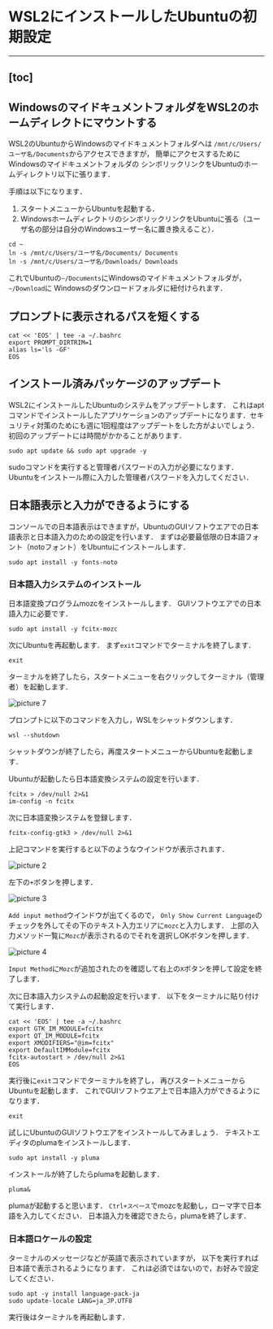 # WSL2にインストールしたUbuntuの初期設定

---
[toc]
---

## WindowsのマイドキュメントフォルダをWSL2のホームディレクトにマウントする

WSL2のUbuntuからWindowsのマイドキュメントフォルダへは
`/mnt/c/Users/ユーザ名/Documents`からアクセスできますが，
簡単にアクセスするためにWindowsのマイドキュメントフォルダの
シンボリックリンクをUbuntuのホームディレクトリ以下に張ります．

手順は以下になります．

1. スタートメニューからUbuntuを起動する．
1.  WindowsホームディレクトリのシンボリックリンクをUbuntuに張る（ユーザ名の部分は自分のWindowsユーザー名に置き換えること）．
   
```
cd ~
ln -s /mnt/c/Users/ユーザ名/Documents/ Documents
ln -s /mnt/c/Users/ユーザ名/Downloads/ Downloads
```

これでUbuntuの`~/Documents`にWindowsのマイドキュメントフォルダが，`~/Download`に
Windowsのダウンロードフォルダに紐付けられます．

## プロンプトに表示されるパスを短くする

```
cat << 'EOS' | tee -a ~/.bashrc
export PROMPT_DIRTRIM=1
alias ls='ls -GF'
EOS
```

## インストール済みパッケージのアップデート

WSL2にインストールしたUbuntuのシステムをアップデートします．
これはaptコマンドでインストールしたアプリケーションのアップデートになります．セキュリティ対策のためにも週に1回程度はアップデートをした方がよいでしょう．初回のアップデートには時間がかかることがあります．

```
sudo apt update && sudo apt upgrade -y
```

sudoコマンドを実行すると管理者パスワードの入力が必要になります．
Ubuntuをインストール際に入力した管理者パスワードを入力してください．

## 日本語表示と入力ができるようにする

コンソールでの日本語表示はできますが，UbuntuのGUIソフトウエアでの日本語表示と日本語入力のための設定を行います．
まずは必要最低限の日本語フォント（notoフォント）をUbuntuにインストールします．

```
sudo apt install -y fonts-noto
```

### 日本語入力システムのインストール

日本語変換プログラムmozcをインストールします．
GUIソフトウエアでの日本語入力に必要です．

```
sudo apt install -y fcitx-mozc
```

次にUbuntuを再起動します．
まず`exit`コマンドでターミナルを終了します．

```
exit
```

ターミナルを終了したら，スタートメニューを右クリックしてターミナル（管理者）を起動します．

![picture 7](images/windows11_wsl2_install/20230319_085530.png)  

プロンプトに以下のコマンドを入力し，WSLをシャットダウンします．

```
wsl --shutdown
```

シャットダウンが終了したら，再度スタートメニューからUbuntuを起動します．

Ubuntuが起動したら日本語変換システムの設定を行います．

```
fcitx > /dev/null 2>&1
im-config -n fcitx
```

次に日本語変換システムを登録します．

```
fcitx-config-gtk3 > /dev/null 2>&1
```

上記コマンドを実行すると以下のようなウインドウが表示されます．

![picture 2](images/after_wsl2_installation/20230323_180249.png)  

左下の`+`ボタンを押します．

![picture 3](images/after_wsl2_installation/20230323_180446.png)  

`Add input method`ウインドウが出てくるので，
`Only Show Current Language`のチェックを外してその下のテキスト入力エリアに`mozc`と入力します．
上部の入力メソッド一覧に`Mozc`が表示されるのでそれを選択しOKボタンを押します．

![picture 4](images/after_wsl2_installation/20230323_180826.png)  

`Imput Method`に`Mozc`が追加されたのを確認して右上の`X`ボタンを押して設定を終了します．

次に日本語入力システムの起動設定を行います．
以下をターミナルに貼り付けて実行します．

```
cat << 'EOS' | tee -a ~/.bashrc
export GTK_IM_MODULE=fcitx
export QT_IM_MODULE=fcitx
export XMODIFIERS="@im=fcitx"
export DefaultIMModule=fcitx
fcitx-autostart > /dev/null 2>&1
EOS
```

実行後に`exit`コマンドでターミナルを終了し，
再びスタートメニューからUbuntuを起動します．
これでGUIソフトウエア上で日本語入力ができるようになります．

```
exit
```

試しにUbuntuのGUIソフトウエアをインストールしてみましょう．
テキストエディタのplumaをインストールします．

```
sudo apt install -y pluma
```

インストールが終了したらplumaを起動します．

```
pluma&
```

plumaが起動すると思います．
`Ctrl+スペース`でmozcを起動し，ローマ字で日本語を入力してください．
日本語入力を確認できたら，plumaを終了します．

### 日本語ロケールの設定

ターミナルのメッセージなどが英語で表示されていますが，
以下を実行すれば日本語で表示されるようになります．
これは必須ではないので，お好みで設定してください．

```
sudo apt -y install language-pack-ja
sudo update-locale LANG=ja_JP.UTF8
```

実行後はターミナルを再起動します．
